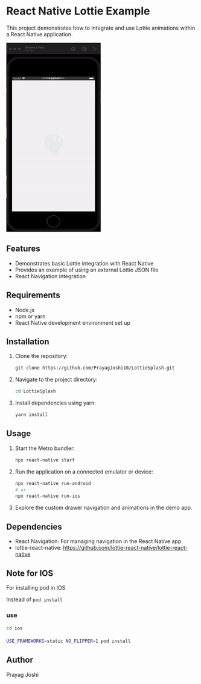 # React Native Lottie Example

This project demonstrates how to integrate and use Lottie animations within a React Native application.

<img src="./demo.gif" alt="StyleChange GIF" height="500" width="250">

## Features

- Demonstrates basic Lottie integration with React Native
- Provides an example of using an external Lottie JSON file
- React Navigation integration

## Requirements

- Node.js
- npm or yarn
- React Native development environment set up

## Installation

1. Clone the repository:

   ```bash
   git clone https://github.com/PrayagJoshi10/LottieSplash.git
   ```

2. Navigate to the project directory:

   ```bash
   cd LottieSplash
   ```

3. Install dependencies using yarn:

   ```bash
   yarn install
   ```

## Usage

1. Start the Metro bundler:

   ```bash
   npx react-native start
   ```

2. Run the application on a connected emulator or device:

   ```bash
   npx react-native run-android
   # or
   npx react-native run-ios
   ```

3. Explore the custom drawer navigation and animations in the demo app.

## Dependencies

- React Navigation: For managing navigation in the React Native app.
- lottie-react-native: https://github.com/lottie-react-native/lottie-react-native

## Note for IOS

For installing pod in IOS

Instead of `pod install`

### use

```bash
cd ios

USE_FRAMEWORKS=static NO_FLIPPER=1 pod install
```

## Author

Prayag Joshi
